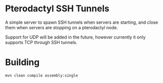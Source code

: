 # Pterodactyl SSH Tunnels
A simple server to spawn SSH tunnels when servers are starting, and close them when servers are stopping on a pterodactyl node.

Support for UDP will be added in the future, however currently it only supports TCP through SSH tunnels.

# Building
```bash
mvn clean compile assembly:single
```
